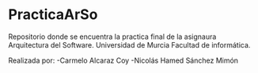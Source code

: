 # PracticaArSo

Repositorio donde se encuentra la practica final de la asignaura Arquitectura del Software.
Universidad de Murcia
Facultad de informática.

Realizada por:
-Carmelo Alcaraz Coy
-Nicolás Hamed Sánchez Mimón
